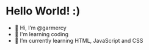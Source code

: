 # Hello World! :)

-  👋 Hi, I’m @garmercy
- 👀 I'm learning coding
- 🌱 I’m currently learning HTML, JavaScript and CSS


<!---
garmercy/garmercy is a ✨ special ✨ repository because its `README.md` (this file) appears on your GitHub profile.
You can click the Preview link to take a look at your changes.
--->
